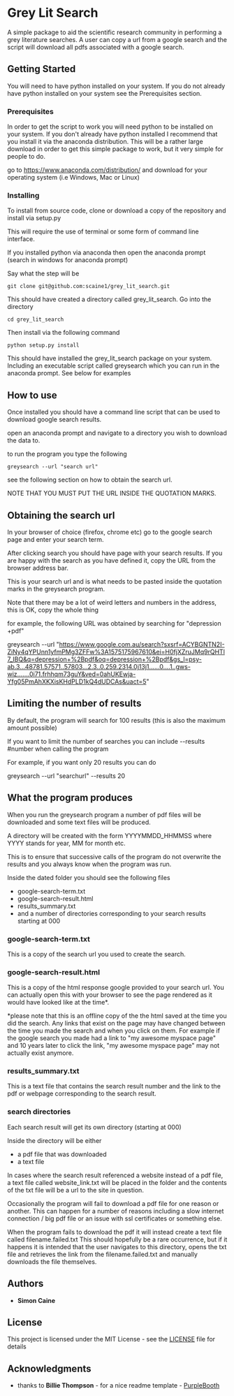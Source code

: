 # Grey Lit Search

A simple package to aid the scientific research community in performing a grey literature searches.  A user can copy a url from a google search and the script will download all pdfs associated with a google search.

## Getting Started


You will need to have python installed on your system. If you do not already have python installed on your system see the Prerequisites section.

### Prerequisites
In order to get the script to work you will need  python to be installed on your system.
If you don't already have python installed I recommend that you install it via the anaconda distribution.
This will be a rather large download in order to get this simple package to work, but it very simple for people to do.

go to  https://www.anaconda.com/distribution/ and download for your operating system (i.e Windows, Mac or Linux)


### Installing

To install from source  code, clone or download a copy of the repository and install via setup.py

This will require the use of terminal or some form of command line interface.

If you installed python via anaconda then open the anaconda prompt (search in windows for anaconda prompt)

Say what the step will be

```
git clone git@github.com:scaine1/grey_lit_search.git
```

This should have created a directory called grey\_lit\_search. Go into the directory

```
cd grey_lit_search
```

Then install via the following command

```
python setup.py install
```

This should have installed the grey\_lit\_search package on your system. Including an executable script called greysearch which you can run in the anaconda prompt. See below for examples


## How to use

Once installed you should have a command line script that can be used to download google search results.

open an anaconda prompt and navigate to a directory you wish to download the data to.

to run the program you type the following

```
greysearch --url "search url"
```

see the following section on how to obtain the search url.

NOTE THAT YOU MUST PUT THE URL INSIDE THE QUOTATION MARKS.

## Obtaining the search url

In your browser of choice (firefox, chrome etc) go to the google search page and  enter your search term.

After clicking search you should have page with your search results.
If you are happy with the search as you have defined it, copy the URL from the browser address bar.

This is your search url and is what needs to be pasted inside the quotation marks in the greysearch program.

Note that there may be a lot of weird letters and numbers in the address, this is OK, copy the whole thing

for example, the following URL was obtained by searching for "depression +pdf"

greysearch --url "https://www.google.com.au/search?sxsrf=ACYBGNTN2I-ZiNy4qYPUnn1yfmPMg3ZFFw%3A1575175967610&ei=H0fjXZruJMq9rQHTl7_IBQ&q=depression+%2Bpdf&oq=depression+%2Bpdf&gs_l=psy-ab.3...48781.57571..57803...2.3..0.259.2314.0j13j1......0....1..gws-wiz.......0i71.frhhqm73guY&ved=0ahUKEwja-Yfg05PmAhXKXisKHdPLD1kQ4dUDCAs&uact=5"


## Limiting the number of results

By default, the program will search for 100 results (this is also the maximum amount possible)

If you want to limit the number of searches you can include --results #number when calling the program

For example, if you want only 20 results you can do

greysearch --url "searchurl" --results 20

## What the program produces

When you run the greysearch program a number of pdf files will be downloaded and some text files will be produced.

A directory will be created with the form  YYYYMMDD_HHMMSS where YYYY stands for year, MM for month etc.

This is to ensure that successive calls of the program do not overwrite the results and you always know when the program was run.

Inside the dated folder you should see the following files

* google-search-term.txt
* google-search-result.html
* results_summary.txt
* and a number of directories corresponding to your search results starting at 000

### google-search-term.txt
This is a copy of the search url you used to create the search.

### google-search-result.html
This is a copy of the html response google provided to your search url. You can actually open this with your browser to see the page rendered as it would have looked like at the time*.

*please note that this is an offline copy of the the html saved at the time you did the search. Any links that exist on the page may have changed between the time you made the search and when you click on them. For example if the google search you made had a link to "my awesome myspace page" and 10 years later to click the link, "my awesome myspace page" may not actually exist anymore.

### results_summary.txt
This is a text file that contains the search result number and the link to the pdf or webpage corresponding to the search result.


### search directories

Each search result will get its own directory (starting at 000)

Inside the directory will be either

* a pdf file that was downloaded
* a text file

In cases where the search result referenced a website instead of a pdf file, a text file called website_link.txt will be placed in the folder and the contents of the txt file will be a url to the site in question.

Occasionally the program will fail to download a pdf file for one reason or another. This can happen for a number of reasons including a slow internet connection  / big pdf file or an issue with ssl certificates or something else.

When the program fails to download the pdf it will instead create a text file called filename.failed.txt
This should hopefully be a rare occurrence, but if it happens it is intended that the user navigates to this directory, opens the txt file and retrieves the link from the filename.failed.txt and manually downloads the file themselves.



## Authors

* **Simon Caine**

## License

This project is licensed under the MIT License - see the [LICENSE](LICENSE) file for details

## Acknowledgments

* thanks to **Billie Thompson** - for a nice readme template - [PurpleBooth](https://github.com/PurpleBooth/a-good-readme-template)
